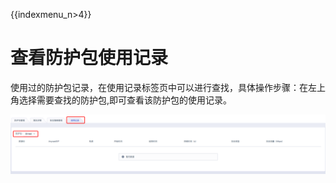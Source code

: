 {{indexmenu_n>4}}

# 查看防护包使用记录

使用过的防护包记录，在使用记录标签页中可以进行查找，具体操作步骤：在左上角选择需要查找的防护包,即可查看该防护包的使用记录。

![](/images/pkg9.png)
